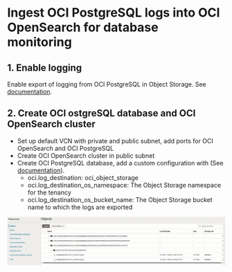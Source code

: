 
# Ingest OCI PostgreSQL logs into OCI OpenSearch for database monitoring

## 1. Enable logging
Enable export of logging from OCI PostgreSQL in Object Storage. See [documentation](https://docs.oracle.com/en-us/iaas/Content/postgresql/export-logs-to-object-storage.htm).

## 2. Create OCI ostgreSQL database and OCI OpenSearch cluster
- Set up default VCN with private and public subnet, add ports for OCI OpenSearch and OCI PostgreSQL
- Create OCI OpenSearch cluster in public subnet
- Create OCI PostgreSQL database, add a custom configuration with (See [documentation](https://docs.oracle.com/en-us/iaas/Content/postgresql/export-logs-to-object-storage.htm)).
  - oci.log_destination: oci_object_storage
  - oci.log_destination_os_namespace: The Object Storage namespace for the tenancy
  - oci.log_destination_os_bucket_name: The Object Storage bucket name to which the logs are exported

![image](images/img_1.png)






